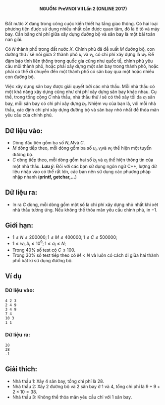 **<center>NGUỒN: PreVNOI Ⅶ Lần 2 (ONLINE 2017)</center>**
<br>

Đất nước $X$ đang trong công cuộc kiến thiết hạ tầng giao thông. Có hai loại phương tiện được sử dụng nhiều nhất cần được quan tâm, đó là ô tô và máy bay. Cân bằng chi phí giữa xây dựng đường bộ và sân bay là một bài toán nan giải.

Có $N$ thành phố trong đất nước $X$. Chính phủ đã đề xuất $M$ đường bộ, con đường thứ $i$ sẽ nối giữa $2$ thành phố $u_i$ và $v_i$, có chi phí xây dựng là $w_i$. Để đảm bảo tính liên thông trong quốc gia cũng như quốc tế, chính phủ yêu cầu mỗi thành phố, hoặc phải xây dựng một sân bay trong thành phố, hoặc phải có thể di chuyển đến một thành phố có sân bay qua một hoặc nhiều con đường bộ.

Việc xây dựng sân bay được giải quyết bởi các nhà thầu. Mỗi nhà thầu có một khả năng xây dựng cũng như chi phí xây dựng sân bay khác nhau. Cụ thể, trong tổng cộng $C$ nhà thầu, nhà thầu thứ $i$ sẽ có thể xây tối đa $a_i$ sân bay, mỗi sân bay có chi phí xây dựng $b_i$.
Nhiệm vụ của bạn là, với mỗi nhà thầu, xác định chi phí xây dựng đường bộ và sân bay nhỏ nhất để thỏa mãn yêu cầu của chính phủ.


## Dữ liệu vào:
- Dòng đầu tiên gồm ba số $N, M \text{và }C$.
- $M$ dòng tiếp theo, mỗi dòng gồm ba số $u_i,v_i \text{và }w_i$ thể hiện một tuyến đường bộ.
- $C$ dòng tiếp theo, mỗi dòng gồm hai số $b_i$ và $a_i$ thể hiện thông tin của một nhà thầu.
***Lưu ý***: Đối với các bạn sử dụng ngôn ngữ C++, lượng dữ liệu nhập vào có thể rất lớn, các bạn nên sử dụng các phương pháp nhập nhanh (**printf, getchar,…**)

## Dữ liệu ra:
- In ra $C$ dòng, mỗi dòng gồm một số là chi phí xây dựng nhỏ nhất khi xét nhà thầu tương ứng. Nếu không thể thỏa mãn yêu cầu chính phủ, in $-1$.

## Giới hạn:
- $1 ≤ N ≤ 200000; 1 ≤ M ≤ 400000; 1 ≤ C ≤ 500000$;
- $1 ≤ w_i, b_i ≤ 10^9; 1 ≤ a_i ≤ N$;
- Trong $40\%$ số test có $C ≤ 100$.
- Trong $30\%$ số test tiếp theo có $M < N$ và luôn có cách đi giữa hai thành phố bất kì sử dụng đường bộ.

## Ví dụ
### Dữ liệu vào:
```
4 2 3
2 4 9
3 4 9
7 4
10 3
1 1
```

### Dữ liệu ra:
```
28
38
-1
```

## Giải thích:
- Nhà thầu $1$: Xây $4$ sân bay, tổng chi phí là $28$.
- Nhà thầu $2$: Xây $2$ đường bộ và $2$ sân bay ở $1$ và $4$, tổng chi phí là $9+9+2×10 = 38$.
- Nhà thầu $3$: Không thể thỏa mãn yêu cầu chỉ với $1$ sân bay.
